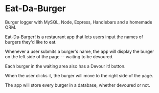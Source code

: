 # Eat-Da-Burger
Burger logger with MySQL, Node, Express, Handlebars and a homemade ORM. 

Eat-Da-Burger! is a restaurant app that lets users input the names of burgers they'd like to eat.

Whenever a user submits a burger's name, the app will display the burger on the left side of the page -- waiting to be devoured.

Each burger in the waiting area also has a Devour it! button. 

When the user clicks it, the burger will move to the right side of the page.

The app will store every burger in a database, whether devoured or not.
